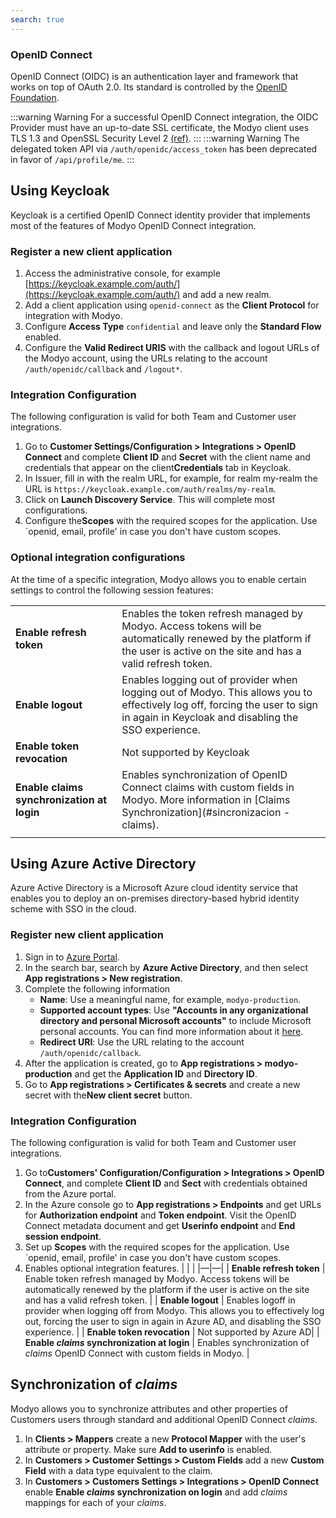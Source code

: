 ```yaml
---
search: true
---
```


### OpenID Connect

OpenID Connect (OIDC) is an authentication layer and framework that works on top of OAuth 2.0. Its standard is controlled by the [OpenID Foundation](https://openid.net/connect/).

:::warning Warning
For a successful OpenID Connect integration, the OIDC Provider must have an up-to-date SSL certificate, the Modyo client uses TLS 1.3 and OpenSSL Security Level 2 [(ref)](https://www.openssl.org/docs/man1.1.1/man3/SSL_CTX_get_security_level.html).
:::
:::warning Warning
The delegated token API via `/auth/openidc/access_token` has been deprecated in favor of `/api/profile/me`.
:::

## Using Keycloak

Keycloak is a certified OpenID Connect identity provider that implements most of the features of Modyo OpenID Connect integration.

### Register a new client application

1. Access the administrative console, for example [https://keycloak.example.com/auth/](https://keycloak.example.com/auth/) and add a new realm.
2. Add a client application using `openid-connect` as the **Client Protocol** for integration with Modyo.
3. Configure **Access Type** `confidential` and leave only the **Standard Flow** enabled.
4. Configure the **Valid Redirect URIS** with the callback and logout URLs of the Modyo account, using the URLs relating to the account `/auth/openidc/callback` and `/logout*`.

### Integration Configuration

The following configuration is valid for both Team and Customer user integrations.

1. Go to **Customer Settings/Configuration > Integrations > OpenID Connect** and complete **Client ID** and **Secret** with the client name and credentials that appear on the client**Credentials** tab in Keycloak.
2. In Issuer, fill in with the realm URL, for example, for realm my-realm the URL is `https://keycloak.example.com/auth/realms/my-realm`.
3. Click on **Launch Discovery Service**. This will complete most configurations.
4. Configure the**Scopes** with the required scopes for the application. Use `openid, email, profile' in case you don't have custom scopes.

### Optional integration configurations

At the time of a specific integration, Modyo allows you to enable certain settings to control the following session features:

|                                                                     |                                                                                                                                                                                                                        |
|---------------------------------------------------------------------|:-----------------------------------------------------------------------------------------------------------------------------------------------------------------------------------------------------------------------|
| **Enable refresh token**                                         | Enables the token refresh managed by Modyo. Access tokens will be automatically renewed by the platform if the user is active on the site and has a valid refresh token.          |
| **Enable logout**                                      | Enables logging out of provider when logging out of Modyo. This allows you to effectively log off, forcing the user to sign in again in Keycloak and disabling the SSO experience. |
| **Enable token revocation**                                   | Not supported by Keycloak                                                                                                                                                                                              |
| **Enable claims synchronization at login** | Enables synchronization of OpenID Connect claims with custom fields in Modyo. More information in [Claims Synchronization](#sincronizacion -claims).                                                             |
|                                                                     |                                                                                                                                                                                                                        |

## Using Azure Active Directory

Azure Active Directory is a Microsoft Azure cloud identity service that enables you to deploy an on-premises directory-based hybrid identity scheme with SSO in the cloud.

### Register new client application

1. Sign in to [Azure Portal](https://portal.azure.com/).
2. In the search bar, search by **Azure Active Directory**, and then select **App registrations > New registration**.
3. Complete the following information
   * **Name**: Use a meaningful name, for example, `modyo-production`.
   * **Supported account types**: Use **"Accounts in any organizational directory and personal Microsoft accounts"** to include Microsoft personal accounts. You can find more information about it [here](https://portal.azure.com/#blade/Microsoft_AAD_IAM/ActiveDirectoryMenuBlade/RegisteredApps).
   * **Redirect URI**: Use the URL relating to the account `/auth/openidc/callback`.
4. After the application is created, go to **App registrations > modyo-production** and get the **Application ID** and **Directory ID**.
5. Go to **App registrations > Certificates & secrets** and create a new secret with the**New client secret** button.

### Integration Configuration

The following configuration is valid for both Team and Customer user integrations.

1. Go to**Customers' Configuration/Configuration > Integrations > OpenID Connect**, and complete **Client ID** and **Sect** with credentials obtained from the Azure portal.
2. In the Azure console go to **App registrations > Endpoints** and get URLs for **Authorization endpoint** and **Token endpoint**. Visit the OpenID Connect metadata document and get **Userinfo endpoint** and **End session endpoint**.
3. Set up **Scopes** with the required scopes for the application. Use `openid, email, profile' in case you don't have custom scopes.
4. Enables optional integration features.
   | | |
   |—|—|
   | **Enable refresh token** | Enable token refresh managed by Modyo. Access tokens will be automatically renewed by the platform if the user is active on the site and has a valid refresh token. |
   | **Enable logout** | Enables logoff in provider when logging off from Modyo. This allows you to effectively log out, forcing the user to sign in again in Azure AD, and disabling the SSO experience. |
   | **Enable token revocation** | Not supported by Azure AD|
   | **Enable _claims_ synchronization at login** | Enables synchronization of _claims_ OpenID Connect with custom fields in Modyo. |

## Synchronization of _claims_

Modyo allows you to synchronize attributes and other properties of Customers users through standard and additional OpenID Connect _claims_.

1. In **Clients > Mappers** create a new **Protocol Mapper** with the user's attribute or property. Make sure **Add to userinfo** is enabled.
2. In **Customers > Customer Settings > Custom Fields** add a new **Custom Field** with a data type equivalent to the claim.
3. In **Customers > Customers Settings > Integrations > OpenID Connect** enable **Enable _claims_ synchronization on login** and add _claims_ mappings for each of your _claims_.
